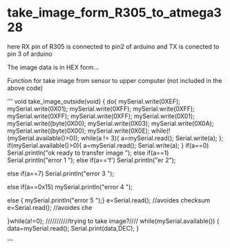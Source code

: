 # take_image_form_R305_to_atmega328

here RX pin of R305 is connected to pin2 of arduino and TX is conected to pin 3 of arduino



The image data is in HEX form...


Function for take image from sensor to upper computer (not included in the above code)


'''
void take_image_outside(void)
{
  do{
    mySerial.write(0XEF);
    mySerial.write(0X01);
    mySerial.write(0XFF);
    mySerial.write(0XFF);
    mySerial.write(0XFF);
    mySerial.write(0XFF);
    mySerial.write(0X01);
    mySerial.write((byte)0X00);
    mySerial.write(0X03);
    mySerial.write(0X0A);
    mySerial.write((byte)0X00);
    mySerial.write(0X0E);
     while(!(mySerial.available()>0));
while(a != 3){ 
a=mySerial.read(); 
 Serial.write(a);
};
if(mySerial.available()>0){ 
a=mySerial.read(); 
 Serial.write(a);
}
if(a==0) Serial.println("ok ready to transfer image   "); 
 else if(a==1) Serial.println("error 1    "); 
 else if(a=='f') Serial.println("er 2"); 
                      
 else if(a==7) Serial.println("error 3  "); 
                                              
                                            
  else if(a==0x15) mySerial.println("error 4  ");
                                              
 else { mySerial.println("error 5 ");}
e=Serial.read(); //avoides checksum
e=Serial.read(); //avoides che
    
    
  }while(a!=0);
///////////trying to take image?////
while(mySerial.available())
{
  data=mySerial.read();
  Serial.print(data,DEC);
}

'''

